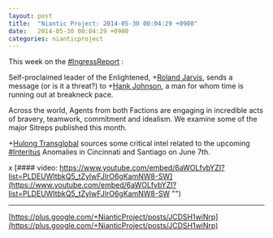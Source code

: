 ```yaml
---
layout: post
title:  "Niantic Project: 2014-05-30 00:04:29 +0900"
date:   2014-05-30 00:04:29 +0900
categories: nianticproject
---
```

This week on the  [#IngressReport](https://plus.google.com/s/%23IngressReport "") : 

Self-proclaimed leader of the Enlightened, +[Roland Jarvis](https://plus.google.com/103568659333550762891 ""), sends a message (or is it a threat?) to +[Hank Johnson](https://plus.google.com/117792105926525258257 ""), a man for whom time is running out at breakneck pace.

Across the world, Agents from both Factions are engaging in incredible acts of bravery, teamwork, commitment and idealism. We examine some of the major Sitreps published this month.

+[Hulong Transglobal](https://plus.google.com/107849663787965375687 "") sources some critical intel related to the upcoming [#Interitus](https://plus.google.com/s/%23Interitus "") Anomalies in Cincinnati and Santiago on June 7th.

x
[#### video: https://www.youtube.com/embed/6aWOLfvbYZI?list=PLDEUWItbkQ5_tZylwFJlrO6gKamNW8-SW](https://www.youtube.com/embed/6aWOLfvbYZI?list=PLDEUWItbkQ5_tZylwFJlrO6gKamNW8-SW "")
- - -
[https://plus.google.com/+NianticProject/posts/JCDSH1wiNrp](https://plus.google.com/+NianticProject/posts/JCDSH1wiNrp)
